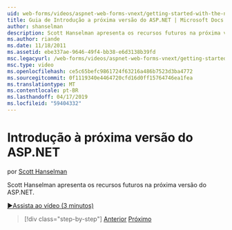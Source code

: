 ```yaml
---
uid: web-forms/videos/aspnet-web-forms-vnext/getting-started-with-the-next-version-of-aspnet
title: Guia de Introdução a próxima versão do ASP.NET | Microsoft Docs
author: shanselman
description: Scott Hanselman apresenta os recursos futuros na próxima versão do ASP.NET.
ms.author: riande
ms.date: 11/18/2011
ms.assetid: ebe337ae-9646-49f4-bb38-e6d3138b39fd
msc.legacyurl: /web-forms/videos/aspnet-web-forms-vnext/getting-started-with-the-next-version-of-aspnet
msc.type: video
ms.openlocfilehash: ce5c65befc9861724f63216a486b7523d3ba4772
ms.sourcegitcommit: 0f1119340e4464720cfd16d0ff15764746ea1fea
ms.translationtype: MT
ms.contentlocale: pt-BR
ms.lasthandoff: 04/17/2019
ms.locfileid: "59404332"
---
```

# <a name="getting-started-with-the-next-version-of-aspnet"></a>Introdução à próxima versão do ASP.NET

por [Scott Hanselman](https://github.com/shanselman)

Scott Hanselman apresenta os recursos futuros na próxima versão do ASP.NET.

[&#9654;Assista ao vídeo (3 minutos)](https://channel9.msdn.com/Blogs/ASP-NET-Site-Videos/getting-started-with-the-next-version-of-aspnet)

> [!div class="step-by-step"]
> [Anterior](aspnet-vnext-videos-bundling-and-minification.md)
> [Próximo](aspnet-and-web-tools-20122.md)
